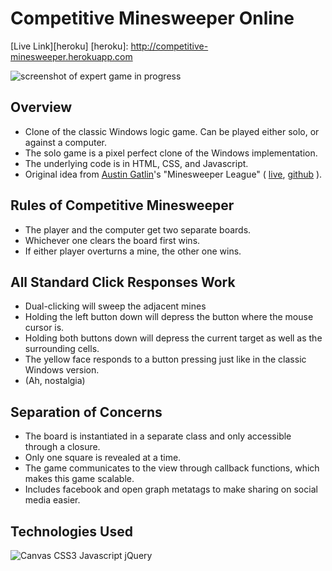 # Competitive Minesweeper Online

[Live Link][heroku]
[heroku]: http://competitive-minesweeper.herokuapp.com

[preview]: https://github.com/zelaznik/minesweeper_js/blob/master/_readme/preview.png
![screenshot of expert game in progress][preview]

[gatlin]: https://www.github.com/aegatlin
[ms_league_live]: http://www.minesweeperleague.com
[ms_league_github]: https://github.com/aegatlin/minesweeper-league

## Overview
- Clone of the classic Windows logic game.  Can be played either solo, or against a computer.
- The solo game is a pixel perfect clone of the Windows implementation.
- The underlying code is in HTML, CSS, and Javascript.
- Original idea from [Austin Gatlin][gatlin]'s "Minesweeper League" ( [live][ms_league_live],  [github][ms_league_github] ).

## Rules of Competitive Minesweeper
- The player and the computer get two separate boards.
- Whichever one clears the board first wins.
- If either player overturns a mine, the other one wins.

## All Standard Click Responses Work
- Dual-clicking will sweep the adjacent mines
- Holding the left button down will depress the button where the mouse cursor is.
- Holding both buttons down will depress the current target as well as the surrounding cells.
- The yellow face responds to a button pressing just like in the classic Windows version.
- (Ah, nostalgia)

## Separation of Concerns
- The board is instantiated in a separate class and only accessible through a closure.
- Only one square is revealed at a time.
- The game communicates to the view through callback functions, which makes this game scalable.
- Includes facebook and open graph metatags to make sharing on social media easier.

## Technologies Used
[technologies]: https://github.com/zelaznik/minesweeper_js/blob/master/_readme/technologies.png
![Canvas CSS3 Javascript jQuery][technologies]
